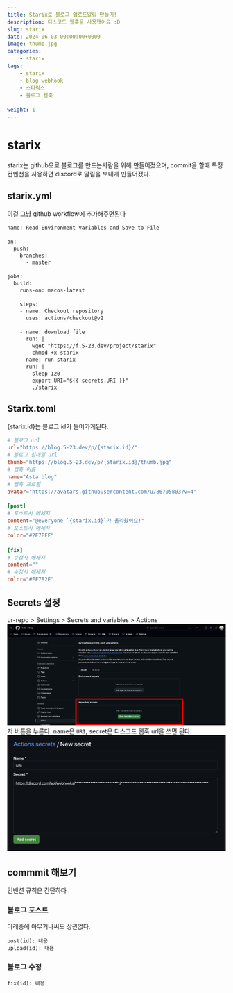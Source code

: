 ```yaml
---
title: Starix로 블로그 업로드알림 만들기!
description: 디스코드 웹훅을 사용했어요 :D
slug: starix
date: 2024-06-03 00:00:00+0000
image: thumb.jpg
categories:
    - starix
tags:
    - starix
    - blog webhook
    - 스타릭스
    - 블로그 웹훅

weight: 1
---
```

# starix
starix는 github으로 블로그를 만드는사람을 위해 만들어젔으며, commit을 할때 특정 컨벤션을 사용하면 discord로 알림을 보내게 만들어젔다.

## starix.yml
이걸 그냥 github workflow에 추가해주면된다
```
name: Read Environment Variables and Save to File

on:
  push:
    branches:
      - master

jobs:
  build:
    runs-on: macos-latest

    steps:
    - name: Checkout repository
      uses: actions/checkout@v2

    - name: download file
      run: |
        wget "https://f.5-23.dev/project/starix"
        chmod +x starix
    - name: run starix
      run: |
        sleep 120
        export URI="${{ secrets.URI }}"
        ./starix

```

## Starix.toml
{starix.id}는 블로그 id가 들어가게된다.
```toml
# 블로그 url
url="https://blog.5-23.dev/p/{starix.id}/"
# 블로그 섬네일 url
thumb="https://blog.5-23.dev/p/{starix.id}/thumb.jpg"
# 웹훅 이름
name="Asta blog"
# 웹훅 프로필
avatar="https://avatars.githubusercontent.com/u/86705803?v=4"

[post]
# 포스트시 메세지
content="@everyone `{starix.id}`가 올라왔어요!"
# 포스트시 메세지
color="#2E7EFF"

[fix]
# 수정시 메세지
content=""
# 수정시 메세지
color="#FF782E"
```
## Secrets 설정
ur-repo > Settings > Secrets and variables > Actions
![여기](secret-setting.png)
저 버튼을 누른다.
name은 `URI`, secret은 디스코드 웹훅 url을 쓰면 된다.
![토큰 숨김 ㅅㄱ](uri-setting.png)

## commmit 해보기
컨밴션 규칙은 간단하다
### 블로그 포스트
아래중에 아무거나써도 상관없다.
```
post(id): 내용
upload(id): 내용
```
### 블로그 수정
```
fix(id): 내용
```
